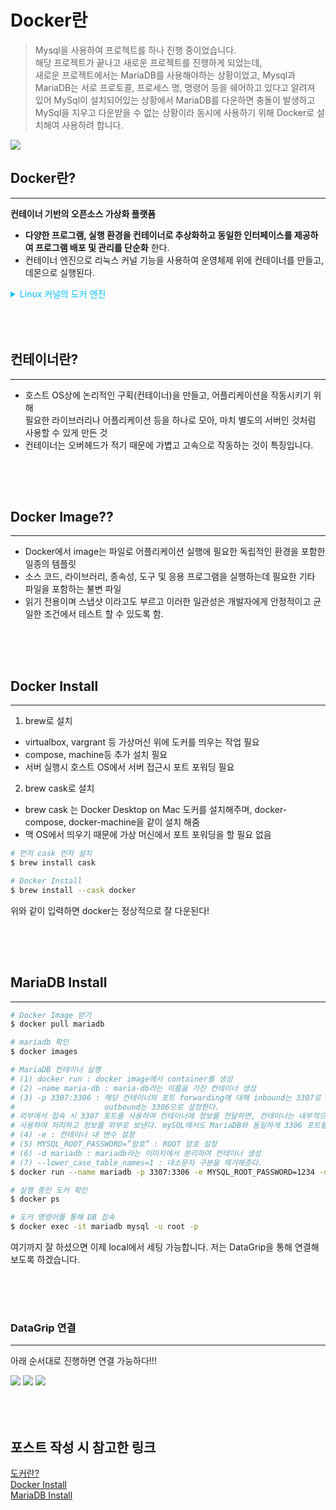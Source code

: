 # Docker란

> Mysql을 사용하여 프로젝트를 하나 진행 중이었습니다.  
> 해당 프로젝트가 끝나고 새로운 프로젝트를 진행하게 되었는데,  
> 새로운 프로젝트에서는 MariaDB를 사용해야하는 상황이었고,
> Mysql과 MariaDB는 서로 프로토콜, 프로세스 명, 명령어 등을 쉐어하고 있다고 알려져 있어
> MySql이 설치되어있는 상황에서 MariaDB를 다운하면 충돌이 발생하고  
> MySql을 지우고 다운받을 수 없는 상황이라 동시에 사용하기 위해 Docker로 설치해여 사용하려 합니다.

<img src="/img/posts/docker/docker.png">

## Docker란?
***
**컨테이너 기반의 오픈소스 가상화 플랫폼**  
- **다양한 프로그램, 실행 환경을 컨테이너로 추상화하고 동일한 인터페이스를 제공하여 프로그램 배포 및 관리를 단순화** 한다.
- 컨테이너 엔진으로 리눅스 커널 기능을 사용하여 운영체제 위에 컨테이너를 만들고, 데몬으로 실행된다.


<details>
    <summary style="color: deepskyblue">Linux 커널의 도커 엔진</summary>
    <img src="/img/posts/docker/docker_engine.png">
</details>

<div style="height: 50px;"></div>

## 컨테이너란?
***
- 호스트 OS상에 논리적인 구획(컨테이너)을 만들고, 어플리케이션을 작동시키기 위해  
  필요한 라이브러리나 어플리케이션 등을 하나로 모아, 마치 별도의 서버인 것처럼 사용할 수 있게 만든 것  
- 컨테이너는 오버헤드가 적기 때문에 가볍고 고속으로 작동하는 것이 특징입니다.

<div style="height: 50px;"></div>

## Docker Image??
***
- Docker에서 image는 파일로 어플리케이션 실행에 필요한 독립적인 환경을 포함한 일종의 템플릿  
- 소스 코드, 라이브러리, 종속성, 도구 및 응용 프로그램을 실행하는데 필요한 기타 파일을 포함하는 불변 파일
- 읽기 전용이며 스냅샷 이라고도 부르고 이러한 일관성은 개발자에게 안정적이고 균일한 조건에서 테스트 할 수 있도록 함.

<div style="height: 50px;"></div>

## Docker Install
***
1. brew로 설치  
  - virtualbox, vargrant 등 가상머신 위에 도커를 띄우는 작업 필요
  - compose, machine등 추가 설치 필요
  - 서버 실행시 호스트 OS에서 서버 접근시 포트 포워딩 필요
2. brew cask로 설치
- brew cask 는 Docker Desktop on Mac 도커를 설치해주며, docker-compose, docker-machine을 같이 설치 해줌
- 맥 OS에서 띄우기 때문에 가상 머신에서 포트 포워딩을 할 필요 없음

~~~bash
# 먼저 cask 먼저 설치
$ brew install cask

# Docker Install
$ brew install --cask docker
~~~
위와 같이 입력하면 docker는 정상적으로 잘 다운된다!

<div style="height: 50px;"></div>

## MariaDB Install
***
~~~bash
# Docker Image 받기
$ docker pull mariadb

# mariadb 확인
$ docker images

# MariaDB 컨테이너 실행
# (1) docker run : docker image에서 container를 생성
# (2) –name maria-db : maria-db라는 이름을 가진 컨테이너 생성
# (3) -p 3307:3306 : 해당 컨테이너의 포트 forwarding에 대해 inbound는 3307로 하고,
#                    outbound는 3306으로 설정한다.
# 외부에서 접속 시 3307 포트를 사용하여 컨테이너에 정보를 전달하면, 컨테이너는 내부적으로 3306 포트를
# 사용하여 처리하고 정보를 외부로 보낸다. mySQL에서도 MariaDB와 동일하게 3306 포트를 사용하기 때문.
# (4) -e : 컨테이너 내 변수 설정
# (5) MYSQL_ROOT_PASSWORD=”암호” : ROOT 암호 설정
# (6) -d mariadb : mariadb라는 이미지에서 분리하여 컨테이너 생성
# (7) --lower_case_table_names=1 : 대소문자 구분을 제거해준다.
$ docker run --name mariadb -p 3307:3306 -e MYSQL_ROOT_PASSWORD=1234 -d mariadb --lower_case_table_names=1

# 실행 중인 도커 확인
$ docker ps

# 도커 명령어를 통해 DB 접속
$ docker exec -it mariadb mysql -u root -p
~~~

여기까지 잘 하셨으면 이제 local에서 세팅 가능합니다. 저는 DataGrip을 통해 연결해보도록 하겠습니다.

<div style="height: 50px;"></div>

### DataGrip 연결
***
아래 순서대로 진행하면 연결 가능하다!!!

<img src="/img/posts/docker/first.jpg">
<img src="/img/posts/docker/second.jpg">
<img src="/img/posts/docker/third.jpg">

<div style="height: 50px;"></div>

## 포스트 작성 시 참고한 링크
[도커란?](https://kplog.tistory.com/288)  
[Docker Install](https://joshwon.tistory.com/m/36)  
[MariaDB Install](https://fl0wering.tistory.com/50)  
